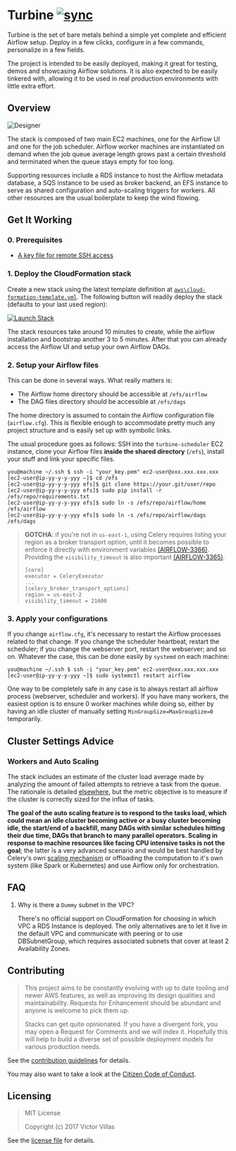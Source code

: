 # Turbine [![sync]][ci]

[sync]:
https://img.shields.io/badge/CFN-deploy-green.svg?style=flat-square&logo=amazon
[ci]: #get-it-working

Turbine is the set of bare metals behind a simple yet complete and efficient
Airflow setup. Deploy in a few clicks, configure in a few commands, personalize
in a few fields.

The project is intended to be easily deployed, making it great for testing,
demos and showcasing Airflow solutions. It is also expected to be easily
tinkered with, allowing it to be used in real production environments with
little extra effort.

## Overview

![Designer](https://raw.githubusercontent.com/villasv/turbine/master/aws/cloud-formation-designer.png)

The stack is composed of two main EC2 machines, one for the Airflow UI and one
for the job scheduler. Airflow worker machines are instantiated on demand when
the job queue average length grows past a certain threshold and terminated when
the queue stays empty for too long.

Supporting resources include a RDS instance to host the Airflow metadata
database, a SQS instance to be used as broker backend, an EFS instance to serve
as shared configuration and auto-scaling triggers for workers. All other
resources are the usual boilerplate to keep the wind flowing.

## Get It Working

### 0. Prerequisites

- [A key file for remote SSH access][awsdocs-keys]

[awsdocs-keys]:
https://docs.aws.amazon.com/AWSEC2/latest/UserGuide/ec2-key-pairs.html


### 1. Deploy the CloudFormation stack

Create a new stack using the latest template definition at
[`aws\cloud-formation-template.yml`][raw-template]. The following button will
readily deploy the stack (defaults to your last used region):

[raw-template]:
https://s3.amazonaws.com/villasv/turbine/aws/cloud-formation-template.yml

[![Launch Stack](https://s3.amazonaws.com/cloudformation-examples/cloudformation-launch-stack.png)](https://console.aws.amazon.com/cloudformation/home#/stacks/new?templateURL=https://s3.amazonaws.com/villasv/turbine/aws/cloud-formation-template.yml)

The stack resources take around 10 minutes to create, while the airflow
installation and bootstrap another 3 to 5 minutes. After that you can
already access the Airflow UI and setup your own Airflow DAGs.

### 2. Setup your Airflow files

This can be done in several ways. What really matters is:

- The Airflow home directory should be accessible at `/efs/airflow`
- The DAG files directory should be accessible at `/efs/dags`

The home directory is assumed to contain the Airflow configuration file
(`airflow.cfg`). This is flexible enough to accommodate pretty much any project
structure and is easily set up with symbolic links.

The usual procedure goes as follows: SSH into the `turbine-scheduler` EC2
instance, clone your Airflow files **inside the shared directory** (`/efs`),
install your stuff and link your specific files.

```
you@machine ~/.ssh $ ssh -i "your_key.pem" ec2-user@xxx.xxx.xxx.xxx
[ec2-user@ip-yy-y-y-yyy ~]$ cd /efs
[ec2-user@ip-yy-y-y-yyy efs]$ git clone https://your.git/user/repo
[ec2-user@ip-yy-y-y-yyy efs]$ sudo pip install -r /efs/repo/requirements.txt
[ec2-user@ip-yy-y-y-yyy efs]$ sudo ln -s /efs/repo/airflow/home /efs/airflow
[ec2-user@ip-yy-y-y-yyy efs]$ sudo ln -s /efs/repo/airflow/dags /efs/dags
```

> **GOTCHA**: if you're not in `us-east-1`, using Celery requires listing your
> region as a broker transport option, until it becomes possible to enforce it
> directly with environment variables
> [(AIRFLOW-3366)](https://issues.apache.org/jira/browse/AIRFLOW-3366).
> Providing the `visibility_timeout` is also important
> [(AIRFLOW-3365)](https://issues.apache.org/jira/browse/AIRFLOW-3365).
>
> ```
> [core]
> executor = CeleryExecutor
> ...
> [celery_broker_transport_options]
> region = us-east-2
> visibility_timeout = 21600
> ```

### 3. Apply your configurations

If you change `airflow.cfg`, it's necessary to restart the Airflow processes
related to that change. If you change the scheduler heartbeat, restart the
scheduler; if you change the webserver port, restart the webserver; and so on.
Whatever the case, this can be done easily by `systemd` on each machine:

```
you@machine ~/.ssh $ ssh -i "your_key.pem" ec2-user@xxx.xxx.xxx.xxx
[ec2-user@ip-yy-y-y-yyy ~]$ sudo systemctl restart airflow
```

One way to be completely safe in any case is to always restart all airflow
process (webserver, scheduler and workers). If you have many workers, the
easiest option is to ensure 0 worker machines while doing so, either by having
an idle cluster of manually setting `MinGroupSize=MaxGroupSize=0` temporarily.

## Cluster Settings Advice

### Workers and Auto Scaling

The stack includes an estimate of the cluster load average made by analyzing the
amount of failed attempts to retrieve a task from the queue. The rationale is
detailed [elsewhere][load-metric], but the metric objective is to measure if the
cluster is correctly sized for the influx of tasks.

**The goal of the auto scaling feature is to respond to the tasks load, which
could mean an idle cluster becoming active or a busy cluster becoming idle, the
start/end of a backfill, many DAGs with similar schedules hitting their due
time, DAGs that branch to many parallel operators. Scaling in response to
machine resources like facing CPU intensive tasks is not the goal**; the latter
is a very advanced scenario and would be best handled by Celery's own [scaling
mechanism][celery-as] or offloading the computation to it's own system (like
Spark or Kubernetes) and use Airflow only for orchestration.

[load-metric]:
https://github.com/villasv/aws-airflow-stack/issues/63
[tpo-poll]:
http://docs.celeryproject.org/en/latest/getting-started/brokers/sqs.html#polling-interval
[celery-as]:
http://docs.celeryproject.org/en/latest/userguide/workers.html#autoscaling

## FAQ

1. Why is there a `Dummy` subnet in the VPC?

    There's no official support on CloudFormation for choosing in which VPC a
    RDS Instance is deployed. The only alternatives are to let it live in the
    default VPC and communicate with peering or to use DBSubnetGroup, which
    requires associated subnets that cover at least 2 Availability Zones.

## Contributing

>This project aims to be constantly evolving with up to date tooling and newer
>AWS features, as well as improving its design qualities and maintainability.
>Requests for Enhancement should be abundant and anyone is welcome to pick them
>up.
>
>Stacks can get quite opinionated. If you have a divergent fork, you may open a
>Request for Comments and we will index it. Hopefully this will help to build a
>diverse set of possible deployment models for various production needs.

See the [contribution guidelines](/CONTRIBUTING.md) for details.

You may also want to take a look at the [Citizen Code of
Conduct](/CODE_OF_CONDUCT.md).

## Licensing

> MIT License
>
> Copyright (c) 2017 Victor Villas

See the [license file](/LICENSE) for details.

